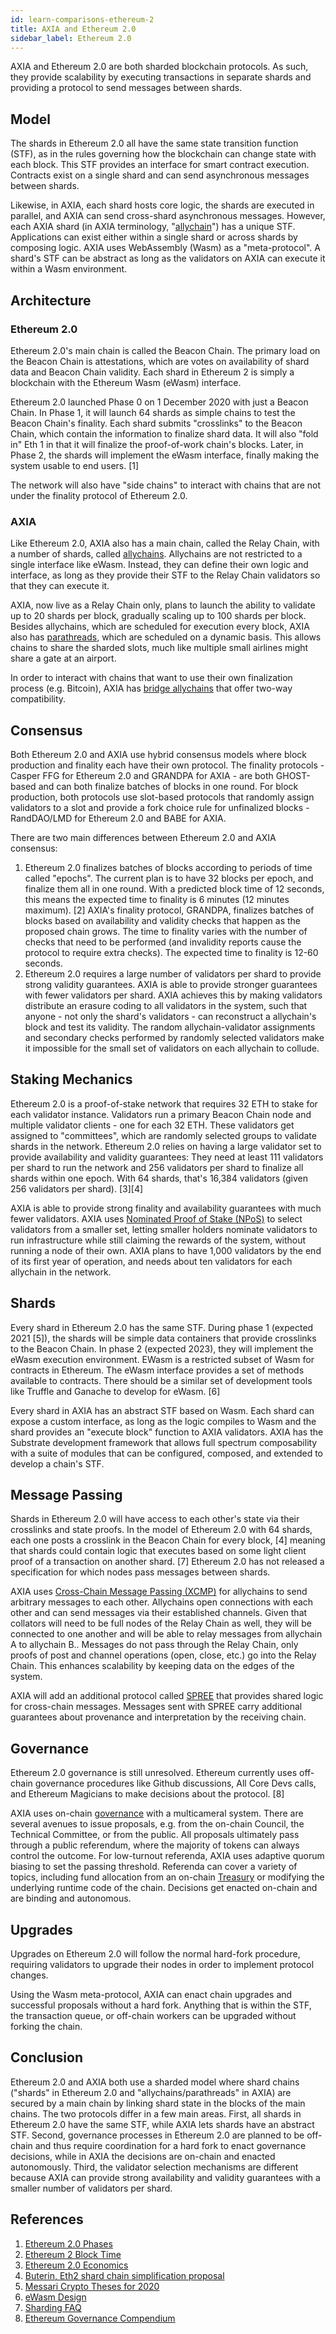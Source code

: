 ```yaml
---
id: learn-comparisons-ethereum-2
title: AXIA and Ethereum 2.0
sidebar_label: Ethereum 2.0
---
```


AXIA and Ethereum 2.0 are both sharded blockchain protocols. As such, they provide scalability by executing transactions in separate shards and providing a protocol to send messages between shards.

## Model

The shards in Ethereum 2.0 all have the same state transition function (STF), as in the rules governing how the blockchain can change state with each block. This STF provides an interface for smart contract execution. Contracts exist on a single shard and can send asynchronous messages between shards.

Likewise, in AXIA, each shard hosts core logic, the shards are executed in parallel, and AXIA can send cross-shard asynchronous messages. However, each AXIA shard (in AXIA terminology, "[allychain](learn-allychains)") has a unique STF. Applications can exist either within a single shard or across shards by composing logic. AXIA uses WebAssembly (Wasm) as a "meta-protocol". A shard's STF can be abstract as long as the validators on AXIA can execute it within a Wasm environment.

## Architecture

### Ethereum 2.0

Ethereum 2.0's main chain is called the Beacon Chain. The primary load on the Beacon Chain is attestations, which are votes on availability of shard data and Beacon Chain validity. Each shard in Ethereum 2 is simply a blockchain with the Ethereum Wasm (eWasm) interface.

Ethereum 2.0 launched Phase 0 on 1 December 2020 with just a Beacon Chain. In Phase 1, it will launch 64 shards as simple chains to test the Beacon Chain's finality. Each shard submits "crosslinks" to the Beacon Chain, which contain the information to finalize shard data. It will also "fold in" Eth 1 in that it will finalize the proof-of-work chain's blocks. Later, in Phase 2, the shards will implement the eWasm interface, finally making the system usable to end users. [1]

The network will also have "side chains" to interact with chains that are not under the finality protocol of Ethereum 2.0.

### AXIA

Like Ethereum 2.0, AXIA also has a main chain, called the Relay Chain, with a number of shards, called [allychains](learn-allychains). Allychains are not restricted to a single interface like eWasm. Instead, they can define their own logic and interface, as long as they provide their STF to the Relay Chain validators so that they can execute it.

AXIA, now live as a Relay Chain only, plans to launch the ability to validate up to 20 shards per block, gradually scaling up to 100 shards per block. Besides allychains, which are scheduled for execution every block, AXIA also has [parathreads](learn-parathreads), which are scheduled on a dynamic basis. This allows chains to share the sharded slots, much like multiple small airlines might share a gate at an airport.

In order to interact with chains that want to use their own finalization process (e.g. Bitcoin), AXIA has [bridge allychains](learn-bridges) that offer two-way compatibility.

## Consensus

Both Ethereum 2.0 and AXIA use hybrid consensus models where block production and finality each have their own protocol. The finality protocols - Casper FFG for Ethereum 2.0 and GRANDPA for AXIA - are both GHOST-based and can both finalize batches of blocks in one round. For block production, both protocols use slot-based protocols that randomly assign validators to a slot and provide a fork choice rule for unfinalized blocks - RandDAO/LMD for Ethereum 2.0 and BABE for AXIA.

There are two main differences between Ethereum 2.0 and AXIA consensus:

1. Ethereum 2.0 finalizes batches of blocks according to periods of time called "epochs". The current plan is to have 32 blocks per epoch, and finalize them all in one round. With a predicted block time of 12 seconds, this means the expected time to finality is 6 minutes (12 minutes maximum). [2] AXIA's finality protocol, GRANDPA, finalizes batches of blocks based on availability and validity checks that happen as the proposed chain grows. The time to finality varies with the number of checks that need to be performed (and invalidity reports cause the protocol to require extra checks). The expected time to finality is 12-60 seconds.
2. Ethereum 2.0 requires a large number of validators per shard to provide strong validity guarantees. AXIA is able to provide stronger guarantees with fewer validators per shard. AXIA achieves this by making validators distribute an erasure coding to all validators in the system, such that anyone - not only the shard's validators - can reconstruct a allychain's block and test its validity. The random allychain-validator assignments and secondary checks performed by randomly selected validators make it impossible for the small set of validators on each allychain to collude.

## Staking Mechanics

Ethereum 2.0 is a proof-of-stake network that requires 32 ETH to stake for each validator instance. Validators run a primary Beacon Chain node and multiple validator clients - one for each 32 ETH. These validators get assigned to "committees", which are randomly selected groups to validate shards in the network. Ethereum 2.0 relies on having a large validator set to provide availability and validity guarantees: They need at least 111 validators per shard to run the network and 256 validators per shard to finalize all shards within one epoch. With 64 shards, that's 16,384 validators (given 256 validators per shard). \[3\]\[4\]

AXIA is able to provide strong finality and availability guarantees with much fewer validators. AXIA uses [Nominated Proof of Stake (NPoS)](learn-staking) to select validators from a smaller set, letting smaller holders nominate validators to run infrastructure while still claiming the rewards of the system, without running a node of their own. AXIA plans to have 1,000 validators by the end of its first year of operation, and needs about ten validators for each allychain in the network.

## Shards

Every shard in Ethereum 2.0 has the same STF. During phase 1 (expected 2021 [5]), the shards will be simple data containers that provide crosslinks to the Beacon Chain. In phase 2 (expected 2023), they will implement the eWasm execution environment. EWasm is a restricted subset of Wasm for contracts in Ethereum. The eWasm interface provides a set of methods available to contracts. There should be a similar set of development tools like Truffle and Ganache to develop for eWasm. [6]

Every shard in AXIA has an abstract STF based on Wasm. Each shard can expose a custom interface, as long as the logic compiles to Wasm and the shard provides an "execute block" function to AXIA validators. AXIA has the Substrate development framework that allows full spectrum composability with a suite of modules that can be configured, composed, and extended to develop a chain's STF.

## Message Passing

Shards in Ethereum 2.0 will have access to each other's state via their crosslinks and state proofs. In the model of Ethereum 2.0 with 64 shards, each one posts a crosslink in the Beacon Chain for every block, [4] meaning that shards could contain logic that executes based on some light client proof of a transaction on another shard. [7] Ethereum 2.0 has not released a specification for which nodes pass messages between shards.

AXIA uses [Cross-Chain Message Passing (XCMP)](learn-crosschain) for allychains to send arbitrary messages to each other. Allychains open connections with each other and can send messages via their established channels. Given that collators will need to be full nodes of the Relay Chain as well, they will be connected to one another and will be able to relay messages from allychain A to allychain B.. Messages do not pass through the Relay Chain, only proofs of post and channel operations (open, close, etc.) go into the Relay Chain. This enhances scalability by keeping data on the edges of the system.

AXIA will add an additional protocol called [SPREE](learn-spree) that provides shared logic for cross-chain messages. Messages sent with SPREE carry additional guarantees about provenance and interpretation by the receiving chain.

## Governance

Ethereum 2.0 governance is still unresolved. Ethereum currently uses off-chain governance procedures like Github discussions, All Core Devs calls, and Ethereum Magicians to make decisions about the protocol. [8]

AXIA uses on-chain [governance](learn-governance) with a multicameral system. There are several avenues to issue proposals, e.g. from the on-chain Council, the Technical Committee, or from the public. All proposals ultimately pass through a public referendum, where the majority of tokens can always control the outcome. For low-turnout referenda, AXIA uses adaptive quorum biasing to set the passing threshold. Referenda can cover a variety of topics, including fund allocation from an on-chain [Treasury](learn-treasury) or modifying the underlying runtime code of the chain. Decisions get enacted on-chain and are binding and autonomous.

## Upgrades

Upgrades on Ethereum 2.0 will follow the normal hard-fork procedure, requiring validators to upgrade their nodes in order to implement protocol changes.

Using the Wasm meta-protocol, AXIA can enact chain upgrades and successful proposals without a hard fork. Anything that is within the STF, the transaction queue, or off-chain workers can be upgraded without forking the chain.

## Conclusion

Ethereum 2.0 and AXIA both use a sharded model where shard chains ("shards" in Ethereum 2.0 and "allychains/parathreads" in AXIA) are secured by a main chain by linking shard state in the blocks of the main chains. The two protocols differ in a few main areas. First, all shards in Ethereum 2.0 have the same STF, while AXIA lets shards have an abstract STF. Second, governance processes in Ethereum 2.0 are planned to be off-chain and thus require coordination for a hard fork to enact governance decisions, while in AXIA the decisions are on-chain and enacted autonomously. Third, the validator selection mechanisms are different because AXIA can provide strong availability and validity guarantees with a smaller number of validators per shard.

## References

1. [Ethereum 2.0 Phases](https://docs.ethhub.io/ethereum-roadmap/ethereum-2.0/eth-2.0-phases/)
2. [Ethereum 2 Block Time](https://github.com/ethereum/eth2.0-specs/blob/676e216/specs/phase0/beacon-chain.md#time-parameters)
3. [Ethereum 2.0 Economics](https://docs.ethhub.io/ethereum-roadmap/ethereum-2.0/eth-2.0-economics/)
4. [Buterin, Eth2 shard chain simplification proposal](https://notes.ethereum.org/@vbuterin/HkiULaluS)
5. [Messari Crypto Theses for 2020](https://messari.io/report/crypto-theses-for-2020)
6. [eWasm Design](https://github.com/ewasm/design)
7. [Sharding FAQ](https://github.com/ethereum/wiki/wiki/Sharding-FAQ#how-would-synchronous-cross-shard-messages-work)
8. [Ethereum Governance Compendium](https://github.com/ethereum/wiki/wiki/Governance-compendium)

